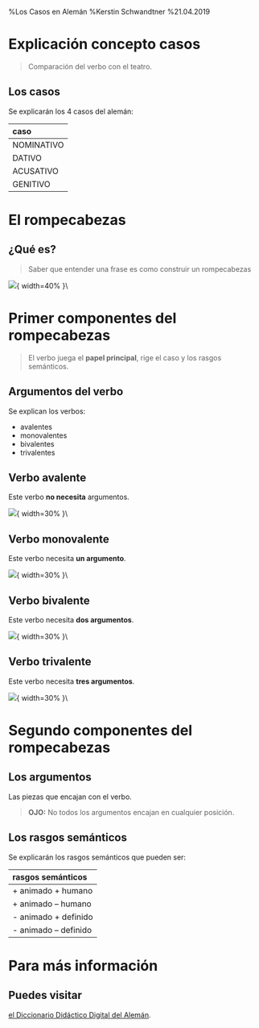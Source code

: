 %Los Casos en Alemán
%Kerstin Schwandtner
%21.04.2019


# Explicación concepto casos

> Comparación del verbo con el teatro.


## Los casos

Se explicarán los 4 casos del alemán:

|caso|
|:---|
|NOMINATIVO|
|DATIVO|
|ACUSATIVO|
|GENITIVO|

# El rompecabezas

## ¿Qué es?

> Saber que entender una frase es como construir un rompecabezas

![](rompecabezas.png){ width=40% }\


# Primer componentes del rompecabezas

> El verbo juega el **papel principal**, rige el caso y los rasgos semánticos.

## Argumentos del verbo

Se explican los verbos:

* avalentes
* monovalentes
* bivalentes
* trivalentes



## Verbo avalente

Este verbo **no necesita** argumentos.

![](avalente.png){ width=30% }\



## Verbo monovalente

Este verbo necesita **un argumento**.

![](monovalente.png){ width=30% }\



## Verbo bivalente

Este verbo necesita **dos argumentos**.

![](bivalente.png){ width=30% }\



## Verbo trivalente

Este verbo necesita **tres argumentos**.

![](trivalente.png){ width=30% }\



# Segundo componentes del rompecabezas



## Los argumentos

Las piezas que encajan con el verbo. 

> **OJO:** No todos los argumentos encajan en cualquier posición.



## Los rasgos semánticos

Se explicarán los rasgos semánticos que pueden ser:

|rasgos semánticos|
|:----|
|+ animado + humano|
|+ animado – humano|
|- animado + definido|
|- animado – definido|

# Para más información

## Puedes visitar 

[el Diccionario Didáctico Digital del Alemán](http://repositorios.fdi.ucm.es/DiccionarioDidacticoAleman/view/paginas/view_paginas.php?id=1).